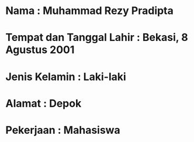 # Nama                          : Muhammad Rezy Pradipta
# Tempat dan Tanggal Lahir      : Bekasi, 8 Agustus 2001
# Jenis Kelamin                 : Laki-laki 
# Alamat                        : Depok
# Pekerjaan                     : Mahasiswa
